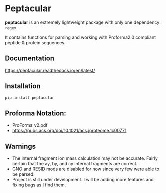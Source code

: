 
# Peptacular

**peptacular** is an extremely lightweight package with only one dependency: ``regex``.

It contains functions for parsing and working with Proforma2.0 compliant peptide & protein sequences.

## Documentation
https://peptacular.readthedocs.io/en/latest/


## Installation

```bash
pip install peptacular
```

## Proforma Notation:
- ProForma_v2.pdf
- https://pubs.acs.org/doi/10.1021/acs.jproteome.1c00771


## Warnings

- The internal fragment ion mass calculation may not be accurate. Fairly certain that the ay, by, and cy internal fragments are correct.
- GNO and RESID mods are disabled for now since very few were able to be parsed.
- Project is still under development. I will be adding more features and fixing bugs as I find them.